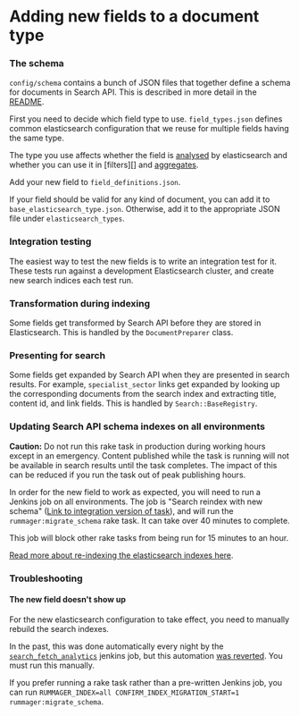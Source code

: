 # Adding new fields to a document type

### The schema

`config/schema` contains a bunch of JSON files that together define a schema for documents in Search API. This is described in more detail in the [README](../config/schema/README.md).

First you need to decide which field type to use.
`field_types.json` defines common elasticsearch configuration that we reuse for multiple fields having the same type.

The type you use affects whether the field is [analysed][] by elasticsearch and whether you can use it in [filters][] and [aggregates][].

[analysed]: https://www.elastic.co/guide/en/elasticsearch/guide/current/mapping-analysis.html
[filter]: https://www.elastic.co/guide/en/elasticsearch/reference/5.6/query-filter-context.html
[aggregates]: https://www.elastic.co/guide/en/elasticsearch/reference/5.6/search-aggregations.html

Add your new field to `field_definitions.json`.

If your field should be valid for any kind of document, you can add it to `base_elasticsearch_type.json`. Otherwise, add it to the appropriate JSON file under `elasticsearch_types`.

### Integration testing

The easiest way to test the new fields is to write an integration test for it. These tests run against a development Elasticsearch cluster, and create new search indices each test run.

### Transformation during indexing

Some fields get transformed by Search API before they are stored in Elasticsearch. This is handled by the `DocumentPreparer` class.

### Presenting for search

Some fields get expanded by Search API when they are presented in search results. For example, `specialist_sector` links get expanded by looking up the corresponding documents from the search index and extracting title, content id, and link fields. This is handled by `Search::BaseRegistry`.

### Updating Search API schema indexes on all environments

**Caution:** Do not run this rake task in production during working hours except in an emergency. Content published while the task is running will not be available in search results until the task completes. The impact of this can be reduced if you run the task out of peak publishing hours.

In order for the new field to work as expected, you will need to run a Jenkins job on all environments. The job is "Search reindex with new schema" ([Link to integration version of task][reindex]), and will run the `rummager:migrate_schema` rake task. It can take over 40 minutes to complete.

[reindex]: https://deploy.integration.publishing.service.gov.uk/job/search_api_reindex_with_new_schema/

This job will block other rake tasks from being run for 15 minutes to an hour.

[Read more about re-indexing the elasticsearch indexes here](https://docs.publishing.service.gov.uk/manual/reindex-elasticsearch.html#how-to-reindex-an-elasticsearch-index).

### Troubleshooting

#### The new field doesn't show up

For the new elasticsearch configuration to take effect, you need to manually rebuild the search indexes.

In the past, this was done automatically every night by the [`search_fetch_analytics`](https://github.com/alphagov/search-analytics) jenkins job, but this automation [was reverted](https://github.com/alphagov/search-analytics/commit/a5c3ac58f7198eba74ab7b5bd5555aa07490442a#diff-0484c7ea1cf547a292a2190d0c1c060b). You must run this manually.

If you prefer running a rake task rather than a pre-written Jenkins job, you can run `RUMMAGER_INDEX=all CONFIRM_INDEX_MIGRATION_START=1 rummager:migrate_schema`.

